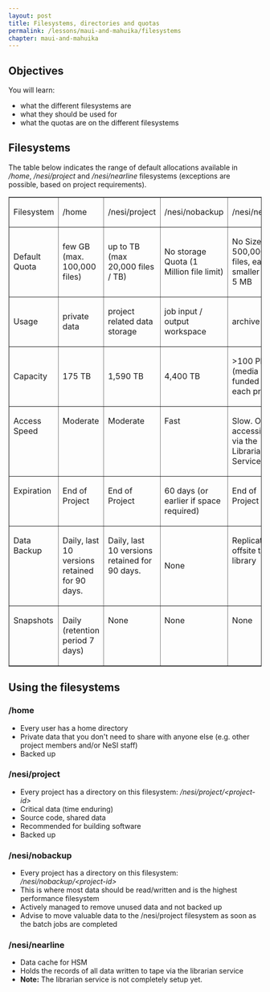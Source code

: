 ```yaml
---
layout: post
title: Filesystems, directories and quotas
permalink: /lessons/maui-and-mahuika/filesystems
chapter: maui-and-mahuika
---
```


## Objectives

You will learn:

* what the different filesystems are
* what they should be used for
* what the quotas are on the different filesystems

## Filesystems

The table below indicates the range of default allocations available in
_/home_, _/nesi/project_ and _/nesi/nearline_ filesystems (exceptions are
possible, based on project requirements).

<table border="1" cellspacing="0" cellpadding="0">
    <tbody>
        <tr>
            <td   valign="top">
                <p>
                    Filesystem
                </p>
            </td>
            <td   valign="top">
                <p>
                    /home
                </p>
            </td>
            <td   valign="top">
                <p>
                    /nesi/project
                </p>
            </td>
            <td   valign="top">
                <p>
                    /nesi/nobackup
                </p>
            </td>
            <td   valign="top">
                <p>
                    /nesi/nearline
                </p>
            </td>
        </tr>
        <tr>
            <td >
                <p>
                    Default Quota
                </p>
            </td>
            <td  >
                <p>
                    few GB (max. 100,000 files)
                </p>
            </td>
            <td  >
                <p>
                    up to TB (max 20,000 files / TB)
                </p>
            </td>
            <td  >
                <p>
                    No storage Quota (1 Million file limit)
                </p>
            </td>
            <td   >
                <p>
                    No Size Limit, 500,000 files, each no smaller than 5 MB
                </p>
            </td>
        </tr>
        <tr>
            <td  >
                <p>
                    Usage
                </p>
            </td>
            <td   >
                <p>
                    private data
                </p>
            </td>
            <td   >
                <p>
                    project related data storage
                </p>
            </td>
            <td   >
                <p>
                    job input / output workspace
                </p>
            </td>
            <td   >
                <p>
                    archive
                </p>
            </td>
        </tr>
        <tr>
            <td  >
                <p>
                    Capacity
                </p>
            </td>
            <td   >
                <p>
                    175 TB
                </p>
            </td>
            <td   >
                <p>
                    1,590 TB
                </p>
            </td>
            <td   >
                <p>
                    4,400 TB
                </p>
            </td>
            <td   >
                <p>
                    &gt;100 PB (media funded by each project)
                </p>
            </td>
        </tr>
        <tr>
            <td   valign="top">
                <p>
                    Access Speed
                </p>
            </td>
            <td   valign="top">
                <p>
                    Moderate
                </p>
            </td>
            <td   valign="top">
                <p>
                    Moderate
                </p>
            </td>
            <td   valign="top">
                <p>
                    Fast
                </p>
            </td>
            <td   valign="top">
                <p>
                   Slow. Only accessible via the Librarian Service.
                </p>
            </td>
        </tr>
        <tr>
            <td   valign="top">
                <p>
                    Expiration
                </p>
            </td>
            <td   valign="top">
                <p>
                    End of Project
                </p>
            </td>
            <td   valign="top">
                <p>
                    End of Project
                </p>
            </td>
            <td   valign="top">
                <p>
                    60 days (or earlier if space required)
                </p>
            </td>
            <td   valign="top">
                <p>
                    End of Project
                </p>
            </td>
        </tr>
        <tr>
            <td   valign="top">
                <p>
                    Data Backup
                </p>
            </td>
            <td   valign="top">
                <p>
                    Daily, last 10 versions retained for 90 days.
                </p>
            </td>
            <td   valign="top">
                <p>
                    Daily, last 10 versions retained for 90 days.
                </p>
            </td>
            <td  >
                <p>
                    None
                </p>
            </td>
            <td   valign="top">
                <p>
                    Replicated to offsite tape library
                </p>
            </td>
        </tr>
        <tr>
            <td   valign="top">
                <p>
                    Snapshots
                </p>
            </td>
            <td   valign="top">
                <p>
                    Daily (retention period 7 days)
                </p>
            </td>
            <td   valign="top">
                <p>
                    None
                </p>
            </td>
            <td   valign="top">
                <p>
                    None
                </p>
            </td>
            <td   valign="top">
                <p>
                    None
                </p>
            </td>
        </tr>
    </tbody>
</table>

## Using the filesystems

### /home

* Every user has a home directory
* Private data that you don't need to share with anyone else (e.g. other project members and/or NeSI staff)
* Backed up

### /nesi/project

* Every project has a directory on this filesystem: _/nesi/project/<project-id\>_
* Critical data (time enduring)
* Source code, shared data
* Recommended for building software
* Backed up

### /nesi/nobackup

* Every project has a directory on this filesystem: _/nesi/nobackup/<project-id\>_
* This is where most data should be read/written and is the highest performance filesystem
* Actively managed to remove unused data and not backed up
* Advise to move valuable data to the /nesi/project filesystem as soon as the batch jobs are completed

### /nesi/nearline

* Data cache for HSM
* Holds the records of all data written to tape via the librarian service
* **Note:** The librarian service is not completely setup yet. 
